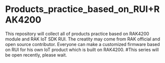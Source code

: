 # Products_practice_based_on_RUI+RAK4200
This repository will collect all of products practice based on RAK4200 module and RAK IoT SDK RUI. The creatity may come from RAK official and open source contributor. Everyone can make a customized firmware based on RUI for his own IoT product which is built on RAK4200.
#This series will be open recently, please wait.
